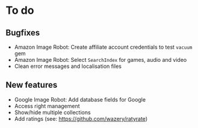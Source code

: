 # To do

## Bugfixes

- Amazon Image Robot: Create affiliate account credentials to test `vacuum` gem
- Amazon Image Robot: Select `SearchIndex` for games, audio and video
- Clean error messages and localisation files

## New features

- Google Image Robot: Add database fields for Google
- Access right management
- Show/hide multiple collections
- Add ratings (see: https://github.com/wazery/ratyrate)
